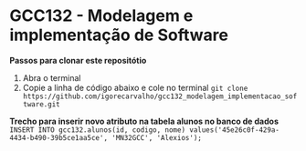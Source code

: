 # GCC132 - Modelagem e implementação de Software

**Passos para clonar este repositótio**
1. Abra o terminal
2. Copie a linha de código abaixo e cole no terminal
`git clone https://github.com/igorecarvalho/gcc132_modelagem_implementacao_software.git`

**Trecho para inserir novo atributo na tabela alunos no banco de dados**
`INSERT INTO gcc132.alunos(id, codigo, nome) values('45e26c0f-429a-4434-b490-39b5ce1aa5ce', 'MN32GCC', 'Alexios');`